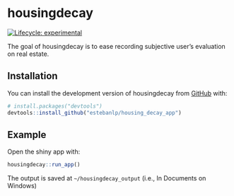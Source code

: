 
<!-- README.md is generated from README.Rmd. Please edit that file -->

# housingdecay

<!-- badges: start -->

[![Lifecycle:
experimental](https://img.shields.io/badge/lifecycle-experimental-orange.svg)](https://lifecycle.r-lib.org/articles/stages.html#experimental)
<!-- badges: end -->

The goal of housingdecay is to ease recording subjective user’s
evaluation on real estate.

## Installation

You can install the development version of housingdecay from
[GitHub](https://github.com/) with:

``` r
# install.packages("devtools")
devtools::install_github("estebanlp/housing_decay_app")
```

## Example

Open the shiny app with:

``` r
housingdecay::run_app()
```

The output is saved at `~/housingdecay_output` (i.e., In Documents on
Windows)

